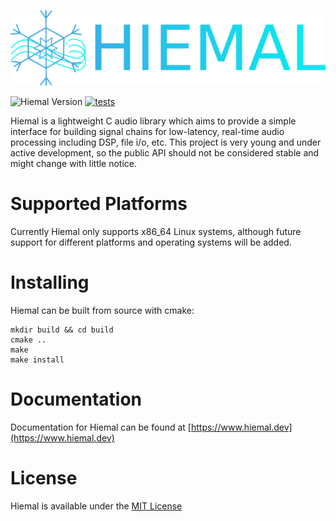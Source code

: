 <p align="center">
  <img src="docs/_static/hiemal.png">
</p>

![Hiemal Version](https://img.shields.io/badge/version-0.1.0-blue)
[![tests](https://github.com/hiemal-audio/hiemal/actions/workflows/run_tests.yml/badge.svg)](https://github.com/hiemal-audio/hiemal/actions/workflows/run_tests.yml)

Hiemal is a lightweight C audio library which aims to provide a simple 
interface for building signal chains for low-latency, real-time audio 
processing including DSP, file i/o, etc.  This project is very young 
and under active development, so the public API should not be considered stable and might change with little notice.

# Supported Platforms

Currently Hiemal only supports x86_64 Linux systems, although future support for different platforms and operating systems will be added.

# Installing

Hiemal can be built from source with cmake:

```
mkdir build && cd build
cmake ..
make
make install
```

# Documentation
Documentation for Hiemal can be found at [https://www.hiemal.dev](https://www.hiemal.dev)

# License

Hiemal is available under the [MIT License](LICENSE)
